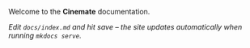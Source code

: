 Welcome to the **Cinemate** documentation.

*Edit `docs/index.md` and hit save – the site updates automatically when running `mkdocs serve`.*
